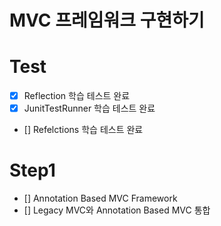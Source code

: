 # MVC 프레임워크 구현하기
# Test
- [x] Reflection 학습 테스트 완료
- [x] JunitTestRunner 학습 테스트 완료
- [] Refelctions 학습 테스트 완료
# Step1
- [] Annotation Based MVC Framework
- [] Legacy MVC와 Annotation Based MVC 통합